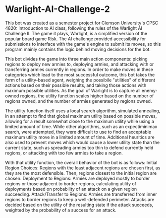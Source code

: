 # Warlight-AI-Challenge-2
This bot was created as a semester project for Clemson University's CPSC 4820: Introduction to AI class, following the rules of the Warlight AI Challenge II. The game it plays, Warlight, is a simplified version of the popular board game Risk. The AI challenge provided accessibility for submissions to interface with the game's engine to submit its moves, so this program mainly contains the logic behind moving decisions for the bot.

This bot divides the game into three main action components: picking regions to deploy new armies to, deploying armies, and attacking with or transferring armies currently in regions. In order to make moves in these categories which lead to the most successful outcome, this bot takes the form of a utility-based agent, weighing the possibile "utilities" of different actions based on their possible results, and taking those actions with maximum possible utilities. As the goal of Warlight is to capture all enemy-owned regions, the utility function scales higher based on the number of regions owned, and the number of armies generated by regions owned.

The utility function itself uses a local search algorithm, simulated annealing, in an attempt to find that global maximum utility based on possible moves, allowing for a result somewhat close to the maximum utility while using a limited amount of time. While other algorithms, such as an expectiminimax search, were attempted, they were difficult to use to find an acceptable maximum utility move in a limited amount of time. Additional heuritics are also used to prevent moves which would cause a lower utility state than the current state, such as spreading armies too thin to defend currently held regions, or attacking with too few armies to take a region.

With that utility function, the overall behavior of the bot is as follows:
  Initial Region Choices: Regions with the least adjacent regions are chosen first, as they are the most defensible. Then, regions closest to the initial region are chosen.
  Deployment to Regions: Armies are deployed mostly to border regions or those adjacent to border regions, calculating utility of deployments based on probability of an attack on a given region succeeding.
  Attack/Transfer to Regions: Armies are transferred from inner regions to border regions to keep a well-defended perimeter. Attacks are decided based on the utility of the resulting state if the attack succeeds, weighted by the probability of a success for an attack.
